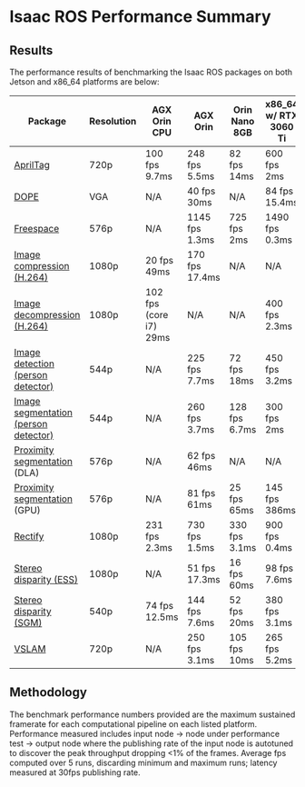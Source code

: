 # Isaac ROS Performance Summary

## Results

The performance results of benchmarking the Isaac ROS packages on both Jetson and x86_64 platforms are below:

| Package                                                                                                  | Resolution | AGX Orin CPU                | AGX Orin            | Orin Nano 8GB      | x86_64 w/ RTX 3060 Ti |
| -------------------------------------------------------------------------------------------------------- | ---------- | --------------------------- | ------------------- | ------------------ | --------------------- |
| [AprilTag](https://github.com/NVIDIA-ISAAC-ROS/isaac_ros_apriltag)                                       | 720p       | 100 fps <br> 9.7ms          | 248 fps <br> 5.5ms  | 82 fps <br> 14ms   | 600 fps <br> 2ms      |
| [DOPE](https://github.com/NVIDIA-ISAAC-ROS/isaac_ros_pose_estimation)                                    | VGA        | N/A                         | 40 fps <br> 30ms    | N/A                | 84 fps <br> 15.4ms    |
| [Freespace](https://github.com/NVIDIA-ISAAC-ROS/isaac_ros_proximity_segmentation)                        | 576p       | N/A                         | 1145 fps <br> 1.3ms | 725 fps <br> 2ms   | 1490 fps <br> 0.3ms   |
| [Image compression (H.264)](https://github.com/NVIDIA-ISAAC-ROS/isaac_ros_compression)                   | 1080p      | 20 fps <br> 49ms            | 170 fps <br> 17.4ms | N/A                | N/A                   |
| [Image decompression (H.264)](https://github.com/NVIDIA-ISAAC-ROS/isaac_ros_compression)                 | 1080p      | 102 fps (core i7) <br> 29ms | N/A                 | N/A                | 400 fps <br> 2.3ms    |
| [Image detection (person detector)](https://github.com/NVIDIA-ISAAC-ROS/isaac_ros_object_detection)      | 544p       | N/A                         | 225 fps <br> 7.7ms  | 72 fps <br> 18ms   | 450 fps <br> 3.2ms    |
| [Image segmentation (person detector)](https://github.com/NVIDIA-ISAAC-ROS/isaac_ros_image_segmentation) | 544p       | N/A                         | 260 fps <br> 3.7ms  | 128 fps <br> 6.7ms | 300 fps <br> 2ms      |
| [Proximity segmentation](https://github.com/NVIDIA-ISAAC-ROS/isaac_ros_proximity_segmentation) (DLA)     | 576p       | N/A                         | 62 fps <br> 46ms    | N/A                | N/A                   |
| [Proximity segmentation](https://github.com/NVIDIA-ISAAC-ROS/isaac_ros_proximity_segmentation) (GPU)     | 576p       | N/A                         | 81 fps <br> 61ms    | 25 fps <br> 65ms   | 145 fps <br> 386ms    |
| [Rectify](https://github.com/NVIDIA-ISAAC-ROS/isaac_ros_image_pipeline)                                  | 1080p      | 231 fps <br> 2.3ms          | 730 fps <br> 1.5ms  | 330 fps <br> 3.1ms | 900 fps <br> 0.4ms    |
| [Stereo disparity (ESS)](https://github.com/NVIDIA-ISAAC-ROS/isaac_ros_dnn_stereo_disparity)             | 1080p      | N/A                         | 51 fps <br> 17.3ms  | 16 fps <br> 60ms   | 98 fps <br> 7.6ms     |
| [Stereo disparity (SGM)](https://github.com/NVIDIA-ISAAC-ROS/isaac_ros_image_pipeline)                   | 540p       | 74 fps <br> 12.5ms          | 144 fps <br> 7.6ms  | 52 fps <br> 20ms   | 380 fps <br> 3.1ms    |
| [VSLAM](https://github.com/NVIDIA-ISAAC-ROS/isaac_ros_visual_slam)                                       | 720p       | N/A                         | 250 fps <br> 3.1ms  | 105 fps <br> 10ms  | 265 fps <br> 5.2ms    |

## Methodology

The benchmark performance numbers provided are the maximum sustained framerate for each computational pipeline on each listed platform. Performance measured includes input node → node under performance test → output node where the publishing rate of the input node is autotuned to discover the peak throughput dropping <1% of the frames. Average fps computed over 5 runs, discarding minimum and maximum runs; latency measured at 30fps publishing rate.
